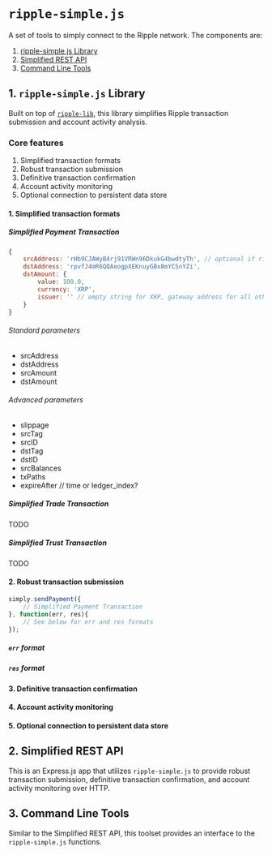 # `ripple-simple.js`

A set of tools to simply connect to the Ripple network. The components are:

1. [ripple-simple.js Library](README.md#1-ripple-simplejs-library)
2. [Simplified REST API](README.md#2-simplified-rest-api)
3. [Command Line Tools](README.md#3-command-line-tools)





## 1. `ripple-simple.js` Library

Built on top of [`ripple-lib`](https://github.com/ripple/ripple-lib/), this library simplifies Ripple transaction submission and account activity analysis.


### Core features

1. Simplified transaction formats
2. Robust transaction submission 
3. Definitive transaction confirmation
4. Account activity monitoring
5. Optional connection to persistent data store



#### 1. Simplified transaction formats

##### Simplified Payment Transaction

```js
{
	srcAddress: 'rHb9CJAWyB4rj91VRWn96DkukG4bwdtyTh', // optional if ripple.Simply is intialized with srcAddress
	dstAddress: 'rpvfJ4mR6QQAeogpXEKnuyGBx8mYCSnYZi',
	dstAmount: {
		value: 100.0,
		currency: 'XRP',
		issuer: '' // empty string for XRP, gateway address for all other currencies
	}
}
```

###### Standard parameters

* srcAddress
* dstAddress
* srcAmount
* dstAmount

###### Advanced parameters

* slippage
* srcTag
* srcID
* dstTag
* dstID
* srcBalances
* txPaths
* expireAfter // time or ledger_index?




##### Simplified Trade Transaction

TODO

##### Simplified Trust Transaction

TODO




#### 2. Robust transaction submission

```js
simply.sendPayment({
	// Simplified Payment Transaction
}, function(err, res){
	// See below for err and res formats
});
```

##### `err` format


##### `res` format



#### 3. Definitive transaction confirmation


#### 4. Account activity monitoring


#### 5. Optional connection to persistent data store





## 2. Simplified REST API

This is an Express.js app that utilizes `ripple-simple.js` to provide robust transaction submission, definitive transaction confirmation, and account activity monitoring over HTTP.





## 3. Command Line Tools

Similar to the Simplified REST API, this toolset provides an interface to the `ripple-simple.js` functions.



